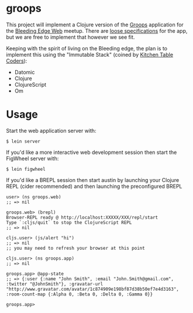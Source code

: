 groops
======

This project will implement a Clojure version of the [Groops](https://github.com/groops/examples) application for the [Bleeding Edge Web](http://www.meetup.com/bleeding-edge-web/) meetup.  There are [loose specifications](https://github.com/groops/examples/wiki/Application-Specs) for the app, but we are free to implement that however we see fit. 

Keeping with the spirit of living on the Bleeding edge, the plan is to implement this using the "Immutable Stack" (coined by [Kitchen Table Coders](https://twitter.com/ktcoders)):

* Datomic
* Clojure
* ClojureScript
* Om

# Usage

Start the web application server with:
```
$ lein server
```

If you'd like a more interactive web development session then start the FigWheel server with:
```
$ lein figwheel
```

If you'd like a BREPL session then start austin by launching your Clojure REPL (cider recommended) and then launching the preconfigured BREPL
```
user> (ns groops.web)
;; => nil

groops.web> (brepl)
Browser-REPL ready @ http://localhost:XXXXX/XXX/repl/start
Type `:cljs/quit` to stop the ClojureScript REPL
;; => nil

cljs.user> (js/alert "hi")
;; => nil
;; you may need to refresh your browser at this point

cljs.user> (ns groops.app)
;; => nil

groops.app> @app-state
;; => {:user {:name "John Smith", :email "John.Smith@gmail.com", :twitter "@JohnSmith"}, :gravatar-url "http://www.gravatar.com/avatar/1c874909e198bf87d38b50ef7e4d3163", :room-count-map {:Alpha 0, :Beta 0, :Delta 0, :Gamma 0}}

groops.app> 
```
